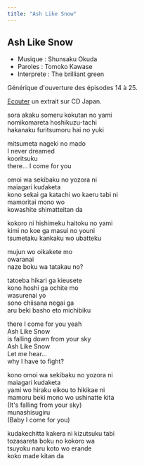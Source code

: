 ```yaml
---
title: "Ash Like Snow"
---
```


Ash Like Snow
-------------



* Musique : Shunsaku Okuda
* Paroles : Tomoko Kawase
* Interprete : The brilliant green


Générique d'ouverture des épisodes 14 à 25.


[Ecouter](http://www.neowing.co.jp/track_for_cdj.html?KEY=DFCL-1440) un extrait sur CD Japan.


sora akaku someru kokutan no yami  
nomikomareta hoshikuzu-tachi  
hakanaku furitsumoru hai no yuki  
  
mitsumeta nageki no mado  
I never dreamed  
kooritsuku  
there... I come for you


omoi wa sekibaku no yozora ni  
maiagari kudaketa  
kono sekai ga katachi wo kaeru tabi ni  
mamoritai mono wo  
kowashite shimatteitan da  
  
kokoro ni hishimeku haitoku no yami  
kimi no koe ga masui no youni  
tsumetaku kankaku wo ubatteku  
  
mujun wo oikakete mo  
owaranai  
naze boku wa tatakau no?  
  
tatoeba hikari ga kieusete  
kono hoshi ga ochite mo  
wasurenai yo  
sono chiisana negai ga  
aru beki basho eto michibiku  
  
there I come for you yeah  
Ash Like Snow  
is falling down from your sky  
Ash Like Snow  
Let me hear...  
why I have to fight?  
  
kono omoi wa sekibaku no yozora ni  
maiagari kudaketa  
yami wo hiraku eikou to hikikae ni  
mamoru beki mono wo ushinatte kita  
(It's falling from your sky)  
munashisugiru  
(Baby I come for you)  
  
kudakechitta kakera ni kizutsuku tabi  
tozasareta boku no kokoro wa  
tsuyoku naru koto wo erande  
koko made kitan da

